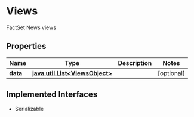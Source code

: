 

# Views

FactSet News views

## Properties

Name | Type | Description | Notes
------------ | ------------- | ------------- | -------------
**data** | [**java.util.List&lt;ViewsObject&gt;**](ViewsObject.md) |  |  [optional]


## Implemented Interfaces

* Serializable


